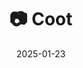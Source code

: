 ---
title: '📷 Coot'
date: '2025-01-23'
image: 'https://cdn.diblasio.social/static/photos/2025/20250123_124600.jpg'
alt_text: "A black bird with a white beak floats on rippling water."
tags:
  - "#Photography"
  - "#Netherlands"
  - "#Huizen"
  - "#Coot"
  - "#BirdPhotography"
  - "#Nature"
  - "#Wildlife"
  - "#FujifilmXT4"
  - "#Waterfowl"
description: ''
created_date: '2025-01-23'
location: "22, Anker, Stad en Lande, Huizerhoogt, Huizen, Noord-Holland, Nederland, 1276 GZ, Nederland"
exif_data: "FUJIFILM X-T4 XF100-400mmF4.5-5.6 R LM OIS WR (1/70 | f/5.2 | ISO 400)"
draft: false
---